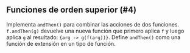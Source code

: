 ## Funciones de orden superior (#4)

Implementa `andThen()` para combinar las acciones de dos funciones. `f.andThen(g)` devuelve una nueva función que primero aplica `f` y luego aplica `g` al resultado: `{arg -> g(f(arg))}`. Define `andThen()` como una función de extensión en un tipo de función.